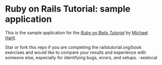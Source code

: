 # Ruby on Rails Tutorial: sample application

This is the sample application for
the [*Ruby on Rails Tutorial*](http://railstutorial.org/)
by [Michael Hartl](http://michaelhartl.com/).

Star or fork this repo if you are completing the railstutorial.org/book exercises and would like to compare your results and experience with someone else, especially for identifying bugs, errors, and setups.
-sealocal